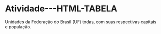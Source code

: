 # Atividade---HTML-TABELA
Unidades da Federação do  Brasil (UF) todas, com suas respectivas capitais e população. 
